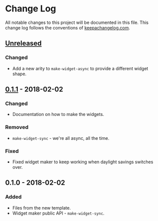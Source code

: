 # Change Log
All notable changes to this project will be documented in this file. This change log follows the conventions of [keepachangelog.com](http://keepachangelog.com/).

## [Unreleased]
### Changed
- Add a new arity to `make-widget-async` to provide a different widget shape.

## [0.1.1] - 2018-02-02
### Changed
- Documentation on how to make the widgets.

### Removed
- `make-widget-sync` - we're all async, all the time.

### Fixed
- Fixed widget maker to keep working when daylight savings switches over.

## 0.1.0 - 2018-02-02
### Added
- Files from the new template.
- Widget maker public API - `make-widget-sync`.

[Unreleased]: https://github.com/your-name/report/compare/0.1.1...HEAD
[0.1.1]: https://github.com/your-name/report/compare/0.1.0...0.1.1
